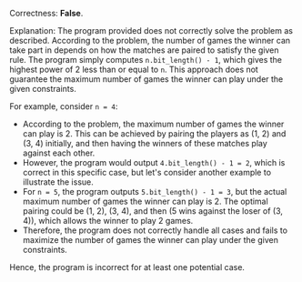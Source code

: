 Correctness: **False**.

Explanation: The program provided does not correctly solve the problem as described. According to the problem, the number of games the winner can take part in depends on how the matches are paired to satisfy the given rule. The program simply computes `n.bit_length() - 1`, which gives the highest power of 2 less than or equal to `n`. This approach does not guarantee the maximum number of games the winner can play under the given constraints.

For example, consider `n = 4`:
- According to the problem, the maximum number of games the winner can play is 2. This can be achieved by pairing the players as (1, 2) and (3, 4) initially, and then having the winners of these matches play against each other.
- However, the program would output `4.bit_length() - 1 = 2`, which is correct in this specific case, but let's consider another example to illustrate the issue.
- For `n = 5`, the program outputs `5.bit_length() - 1 = 3`, but the actual maximum number of games the winner can play is 2. The optimal pairing could be (1, 2), (3, 4), and then (5 wins against the loser of (3, 4)), which allows the winner to play 2 games.
- Therefore, the program does not correctly handle all cases and fails to maximize the number of games the winner can play under the given constraints.

Hence, the program is incorrect for at least one potential case.